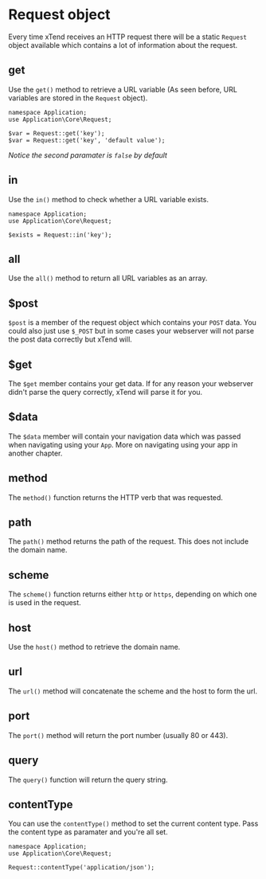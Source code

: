 # Request object
Every time xTend receives an HTTP request there will be a static `Request` object available which contains a lot of information about the request.

## get
Use the `get()` method to retrieve a URL variable (As seen before, URL variables are stored in the `Request` object).
```
namespace Application;
use Application\Core\Request;

$var = Request::get('key');
$var = Request::get('key', 'default value');
```
*Notice the second paramater is `false` by default*

## in
Use the `in()` method to check whether a URL variable exists.
```
namespace Application;
use Application\Core\Request;

$exists = Request::in('key');
```

## all
Use the `all()` method to return all URL variables as an array.

## $post
`$post` is a member of the request object which contains your `POST` data. You could also just use `$_POST` but in some cases your webserver will not parse the post data correctly but xTend will.

## $get
The `$get` member contains your get data. If for any reason your webserver didn't parse the query correctly, xTend will parse it for you.

## $data
The `$data` member will contain your navigation data which was passed when navigating using your `App`. More on navigating using your app in another chapter.

## method
The `method()` function returns the HTTP verb that was requested.

## path
The `path()` method returns the path of the request. This does not include the domain name.

## scheme
The `scheme()` function returns either `http` or `https`, depending on which one is used in the request.

## host
Use the `host()` method to retrieve the domain name.

## url
The `url()` method will concatenate the scheme and the host to form the url.

## port
The `port()` method will return the port number (usually 80 or 443).

## query
The `query()` function will return the query string.

## contentType
You can use the `contentType()` method to set the current content type. Pass the content type as paramater and you're all set.
```
namespace Application;
use Application\Core\Request;

Request::contentType('application/json');
```